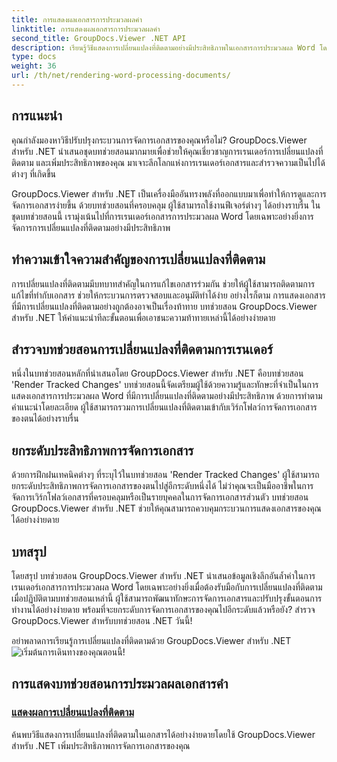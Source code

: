 ```yaml
---
title: การแสดงผลเอกสารการประมวลผลคำ
linktitle: การแสดงผลเอกสารการประมวลผลคำ
second_title: GroupDocs.Viewer .NET API
description: เรียนรู้วิธีแสดงการเปลี่ยนแปลงที่ติดตามอย่างมีประสิทธิภาพในเอกสารการประมวลผล Word โดยใช้ GroupDocs.Viewer สำหรับ .NET ยกระดับทักษะการจัดการเอกสารของคุณ
type: docs
weight: 36
url: /th/net/rendering-word-processing-documents/
---
```


## การแนะนำ

คุณกำลังมองหาวิธีปรับปรุงกระบวนการจัดการเอกสารของคุณหรือไม่? GroupDocs.Viewer สำหรับ .NET นำเสนอชุดบทช่วยสอนมากมายเพื่อช่วยให้คุณเชี่ยวชาญการเรนเดอร์การเปลี่ยนแปลงที่ติดตาม และเพิ่มประสิทธิภาพของคุณ มาเจาะลึกโลกแห่งการเรนเดอร์เอกสารและสำรวจความเป็นไปได้ต่างๆ ที่เกิดขึ้น

GroupDocs.Viewer สำหรับ .NET เป็นเครื่องมืออันทรงพลังที่ออกแบบมาเพื่อทำให้การดูและการจัดการเอกสารง่ายขึ้น ด้วยบทช่วยสอนที่ครอบคลุม ผู้ใช้สามารถใช้งานฟีเจอร์ต่างๆ ได้อย่างราบรื่น ในชุดบทช่วยสอนนี้ เรามุ่งเน้นไปที่การเรนเดอร์เอกสารการประมวลผล Word โดยเฉพาะอย่างยิ่งการจัดการการเปลี่ยนแปลงที่ติดตามอย่างมีประสิทธิภาพ

## ทำความเข้าใจความสำคัญของการเปลี่ยนแปลงที่ติดตาม

การเปลี่ยนแปลงที่ติดตามมีบทบาทสำคัญในการแก้ไขเอกสารร่วมกัน ช่วยให้ผู้ใช้สามารถติดตามการแก้ไขที่ทำกับเอกสาร ช่วยให้กระบวนการตรวจสอบและอนุมัติทำได้ง่าย อย่างไรก็ตาม การแสดงเอกสารที่มีการเปลี่ยนแปลงที่ติดตามอย่างถูกต้องอาจเป็นเรื่องท้าทาย บทช่วยสอน GroupDocs.Viewer สำหรับ .NET ให้คำแนะนำทีละขั้นตอนเพื่อเอาชนะความท้าทายเหล่านี้ได้อย่างง่ายดาย

## สำรวจบทช่วยสอนการเปลี่ยนแปลงที่ติดตามการเรนเดอร์

หนึ่งในบทช่วยสอนหลักที่นำเสนอโดย GroupDocs.Viewer สำหรับ .NET คือบทช่วยสอน 'Render Tracked Changes' บทช่วยสอนนี้จัดเตรียมผู้ใช้ด้วยความรู้และทักษะที่จำเป็นในการแสดงเอกสารการประมวลผล Word ที่มีการเปลี่ยนแปลงที่ติดตามอย่างมีประสิทธิภาพ ด้วยการทำตามคำแนะนำโดยละเอียด ผู้ใช้สามารถรวมการเปลี่ยนแปลงที่ติดตามเข้ากับเวิร์กโฟลว์การจัดการเอกสารของตนได้อย่างราบรื่น

## ยกระดับประสิทธิภาพการจัดการเอกสาร

ด้วยการฝึกฝนเทคนิคต่างๆ ที่ระบุไว้ในบทช่วยสอน 'Render Tracked Changes' ผู้ใช้สามารถยกระดับประสิทธิภาพการจัดการเอกสารของตนไปสู่อีกระดับหนึ่งได้ ไม่ว่าคุณจะเป็นมืออาชีพในการจัดการเวิร์กโฟลว์เอกสารที่ครอบคลุมหรือเป็นรายบุคคลในการจัดการเอกสารส่วนตัว บทช่วยสอน GroupDocs.Viewer สำหรับ .NET ช่วยให้คุณสามารถควบคุมกระบวนการแสดงเอกสารของคุณได้อย่างง่ายดาย

## บทสรุป

โดยสรุป บทช่วยสอน GroupDocs.Viewer สำหรับ .NET นำเสนอข้อมูลเชิงลึกอันล้ำค่าในการเรนเดอร์เอกสารการประมวลผล Word โดยเฉพาะอย่างยิ่งเมื่อต้องรับมือกับการเปลี่ยนแปลงที่ติดตาม เมื่อปฏิบัติตามบทช่วยสอนเหล่านี้ ผู้ใช้สามารถพัฒนาทักษะการจัดการเอกสารและปรับปรุงขั้นตอนการทำงานได้อย่างง่ายดาย พร้อมที่จะยกระดับการจัดการเอกสารของคุณไปอีกระดับแล้วหรือยัง? สำรวจ GroupDocs.Viewer สำหรับบทช่วยสอน .NET วันนี้!

 อย่าพลาดการเรียนรู้การเปลี่ยนแปลงที่ติดตามด้วย GroupDocs.Viewer สำหรับ .NET![เริ่มต้นการเดินทางของคุณตอนนี้!](./render-tracked-changes/)
## การแสดงบทช่วยสอนการประมวลผลเอกสารคำ
### [แสดงผลการเปลี่ยนแปลงที่ติดตาม](./render-tracked-changes/)
ค้นพบวิธีแสดงการเปลี่ยนแปลงที่ติดตามในเอกสารได้อย่างง่ายดายโดยใช้ GroupDocs.Viewer สำหรับ .NET เพิ่มประสิทธิภาพการจัดการเอกสารของคุณ